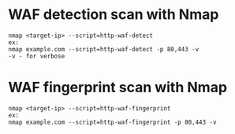 # WAF detection scan with Nmap
```
nmap <target-ip> --script=http-waf-detect
ex:
nmap example.com --script=http-waf-detect -p 80,443 -v
-v - for verbose
```
# WAF fingerprint scan with Nmap
```
nmap <target-ip> --script=http-waf-fingerprint
ex:
nmap example.com --script=http-waf-fingerprint -p 80,443 -v
```
